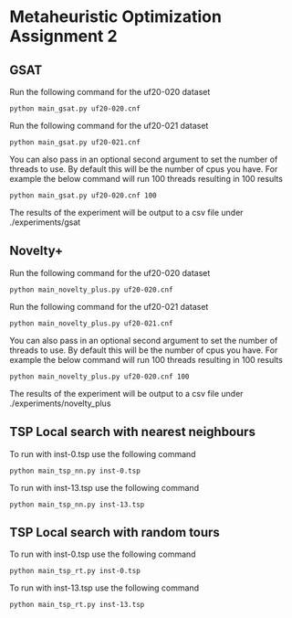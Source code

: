 # Metaheuristic Optimization Assignment 2

## GSAT

Run the following command for the uf20-020 dataset

```
python main_gsat.py uf20-020.cnf
```

Run the following command for the uf20-021 dataset

```
python main_gsat.py uf20-021.cnf
```

You can also pass in an optional second argument to set the number of threads to use. By default this will be the number
of cpus you have. For example the below command will run 100 threads resulting in 100 results

```
python main_gsat.py uf20-020.cnf 100
```

The results of the experiment will be output to a csv file under ./experiments/gsat

## Novelty+


Run the following command for the uf20-020 dataset

```
python main_novelty_plus.py uf20-020.cnf
```

Run the following command for the uf20-021 dataset

```
python main_novelty_plus.py uf20-021.cnf
```

You can also pass in an optional second argument to set the number of threads to use. By default this will be the number
of cpus you have. For example the below command will run 100 threads resulting in 100 results

```
python main_novelty_plus.py uf20-020.cnf 100
```

The results of the experiment will be output to a csv file under ./experiments/novelty_plus

## TSP Local search with nearest neighbours

To run with inst-0.tsp use the following command

```
python main_tsp_nn.py inst-0.tsp
```

To run with inst-13.tsp use the following command

```
python main_tsp_nn.py inst-13.tsp
```

## TSP Local search with random tours

To run with inst-0.tsp use the following command

```
python main_tsp_rt.py inst-0.tsp
```

To run with inst-13.tsp use the following command

```
python main_tsp_rt.py inst-13.tsp



